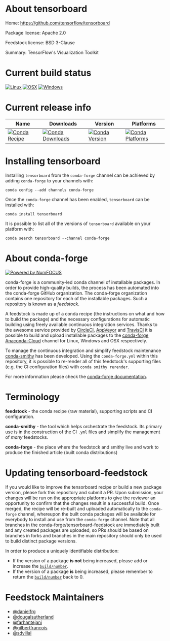 <!--
# -*- mode: jinja -*-
-->

About tensorboard
=================

Home: https://github.com/tensorflow/tensorboard

Package license: Apache 2.0

Feedstock license: BSD 3-Clause

Summary: TensorFlow's Visualization Toolkit



Current build status
====================

[![Linux](https://img.shields.io/circleci/project/github/conda-forge/tensorboard-feedstock/master.svg?label=Linux)](https://circleci.com/gh/conda-forge/tensorboard-feedstock)
[![OSX](https://img.shields.io/travis/conda-forge/tensorboard-feedstock/master.svg?label=macOS)](https://travis-ci.org/conda-forge/tensorboard-feedstock)
[![Windows](https://img.shields.io/appveyor/ci/conda-forge/tensorboard-feedstock/master.svg?label=Windows)](https://ci.appveyor.com/project/conda-forge/tensorboard-feedstock/branch/master)

Current release info
====================

| Name | Downloads | Version | Platforms |
| --- | --- | --- | --- |
| [![Conda Recipe](https://img.shields.io/badge/recipe-tensorboard-green.svg)](https://anaconda.org/conda-forge/tensorboard) | [![Conda Downloads](https://img.shields.io/conda/dn/conda-forge/tensorboard.svg)](https://anaconda.org/conda-forge/tensorboard) | [![Conda Version](https://img.shields.io/conda/vn/conda-forge/tensorboard.svg)](https://anaconda.org/conda-forge/tensorboard) | [![Conda Platforms](https://img.shields.io/conda/pn/conda-forge/tensorboard.svg)](https://anaconda.org/conda-forge/tensorboard) |

Installing tensorboard
======================

Installing `tensorboard` from the `conda-forge` channel can be achieved by adding `conda-forge` to your channels with:

```
conda config --add channels conda-forge
```

Once the `conda-forge` channel has been enabled, `tensorboard` can be installed with:

```
conda install tensorboard
```

It is possible to list all of the versions of `tensorboard` available on your platform with:

```
conda search tensorboard --channel conda-forge
```


About conda-forge
=================

[![Powered by NumFOCUS](https://img.shields.io/badge/powered%20by-NumFOCUS-orange.svg?style=flat&colorA=E1523D&colorB=007D8A)](http://numfocus.org)

conda-forge is a community-led conda channel of installable packages.
In order to provide high-quality builds, the process has been automated into the
conda-forge GitHub organization. The conda-forge organization contains one repository
for each of the installable packages. Such a repository is known as a *feedstock*.

A feedstock is made up of a conda recipe (the instructions on what and how to build
the package) and the necessary configurations for automatic building using freely
available continuous integration services. Thanks to the awesome service provided by
[CircleCI](https://circleci.com/), [AppVeyor](https://www.appveyor.com/)
and [TravisCI](https://travis-ci.org/) it is possible to build and upload installable
packages to the [conda-forge](https://anaconda.org/conda-forge)
[Anaconda-Cloud](https://anaconda.org/) channel for Linux, Windows and OSX respectively.

To manage the continuous integration and simplify feedstock maintenance
[conda-smithy](https://github.com/conda-forge/conda-smithy) has been developed.
Using the ``conda-forge.yml`` within this repository, it is possible to re-render all of
this feedstock's supporting files (e.g. the CI configuration files) with ``conda smithy rerender``.

For more information please check the [conda-forge documentation](https://conda-forge.org/docs/).

Terminology
===========

**feedstock** - the conda recipe (raw material), supporting scripts and CI configuration.

**conda-smithy** - the tool which helps orchestrate the feedstock.
                   Its primary use is in the construction of the CI ``.yml`` files
                   and simplify the management of *many* feedstocks.

**conda-forge** - the place where the feedstock and smithy live and work to
                  produce the finished article (built conda distributions)


Updating tensorboard-feedstock
==============================

If you would like to improve the tensorboard recipe or build a new
package version, please fork this repository and submit a PR. Upon submission,
your changes will be run on the appropriate platforms to give the reviewer an
opportunity to confirm that the changes result in a successful build. Once
merged, the recipe will be re-built and uploaded automatically to the
`conda-forge` channel, whereupon the built conda packages will be available for
everybody to install and use from the `conda-forge` channel.
Note that all branches in the conda-forge/tensorboard-feedstock are
immediately built and any created packages are uploaded, so PRs should be based
on branches in forks and branches in the main repository should only be used to
build distinct package versions.

In order to produce a uniquely identifiable distribution:
 * If the version of a package **is not** being increased, please add or increase
   the [``build/number``](https://conda.io/docs/user-guide/tasks/build-packages/define-metadata.html#build-number-and-string).
 * If the version of a package **is** being increased, please remember to return
   the [``build/number``](https://conda.io/docs/user-guide/tasks/build-packages/define-metadata.html#build-number-and-string)
   back to 0.

Feedstock Maintainers
=====================

* [@danielfrg](https://github.com/danielfrg/)
* [@dougalsutherland](https://github.com/dougalsutherland/)
* [@farhantejani](https://github.com/farhantejani/)
* [@gilbertfrancois](https://github.com/gilbertfrancois/)
* [@sdvillal](https://github.com/sdvillal/)

